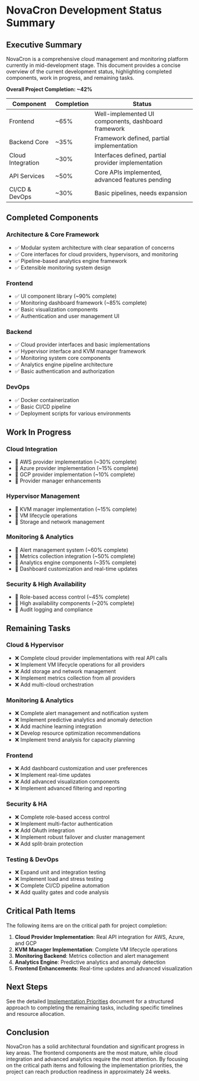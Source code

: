 # NovaCron Development Status Summary

## Executive Summary

NovaCron is a comprehensive cloud management and monitoring platform currently in mid-development stage. This document provides a concise overview of the current development status, highlighting completed components, work in progress, and remaining tasks.

**Overall Project Completion: ~42%**

| Component | Completion | Status |
|-----------|------------|--------|
| Frontend | ~65% | Well-implemented UI components, dashboard framework |
| Backend Core | ~35% | Framework defined, partial implementation |
| Cloud Integration | ~30% | Interfaces defined, partial provider implementation |
| API Services | ~50% | Core APIs implemented, advanced features pending |
| CI/CD & DevOps | ~30% | Basic pipelines, needs expansion |

## Completed Components

### Architecture & Core Framework
- ✅ Modular system architecture with clear separation of concerns
- ✅ Core interfaces for cloud providers, hypervisors, and monitoring
- ✅ Pipeline-based analytics engine framework
- ✅ Extensible monitoring system design

### Frontend
- ✅ UI component library (~90% complete)
- ✅ Monitoring dashboard framework (~85% complete)
- ✅ Basic visualization components
- ✅ Authentication and user management UI

### Backend
- ✅ Cloud provider interfaces and basic implementations
- ✅ Hypervisor interface and KVM manager framework
- ✅ Monitoring system core components
- ✅ Analytics engine pipeline architecture
- ✅ Basic authentication and authorization

### DevOps
- ✅ Docker containerization
- ✅ Basic CI/CD pipeline
- ✅ Deployment scripts for various environments

## Work In Progress

### Cloud Integration
- 🔄 AWS provider implementation (~30% complete)
- 🔄 Azure provider implementation (~15% complete)
- 🔄 GCP provider implementation (~10% complete)
- 🔄 Provider manager enhancements

### Hypervisor Management
- 🔄 KVM manager implementation (~15% complete)
- 🔄 VM lifecycle operations
- 🔄 Storage and network management

### Monitoring & Analytics
- 🔄 Alert management system (~60% complete)
- 🔄 Metrics collection integration (~50% complete)
- 🔄 Analytics engine components (~35% complete)
- 🔄 Dashboard customization and real-time updates

### Security & High Availability
- 🔄 Role-based access control (~45% complete)
- 🔄 High availability components (~20% complete)
- 🔄 Audit logging and compliance

## Remaining Tasks

### Cloud & Hypervisor
- ❌ Complete cloud provider implementations with real API calls
- ❌ Implement VM lifecycle operations for all providers
- ❌ Add storage and network management
- ❌ Implement metrics collection from all providers
- ❌ Add multi-cloud orchestration

### Monitoring & Analytics
- ❌ Complete alert management and notification system
- ❌ Implement predictive analytics and anomaly detection
- ❌ Add machine learning integration
- ❌ Develop resource optimization recommendations
- ❌ Implement trend analysis for capacity planning

### Frontend
- ❌ Add dashboard customization and user preferences
- ❌ Implement real-time updates
- ❌ Add advanced visualization components
- ❌ Implement advanced filtering and reporting

### Security & HA
- ❌ Complete role-based access control
- ❌ Implement multi-factor authentication
- ❌ Add OAuth integration
- ❌ Implement robust failover and cluster management
- ❌ Add split-brain protection

### Testing & DevOps
- ❌ Expand unit and integration testing
- ❌ Implement load and stress testing
- ❌ Complete CI/CD pipeline automation
- ❌ Add quality gates and code analysis

## Critical Path Items

The following items are on the critical path for project completion:

1. **Cloud Provider Implementation**: Real API integration for AWS, Azure, and GCP
2. **KVM Manager Implementation**: Complete VM lifecycle operations
3. **Monitoring Backend**: Metrics collection and alert management
4. **Analytics Engine**: Predictive analytics and anomaly detection
5. **Frontend Enhancements**: Real-time updates and advanced visualization

## Next Steps

See the detailed [Implementation Priorities](./IMPLEMENTATION_PRIORITIES.md) document for a structured approach to completing the remaining tasks, including specific timelines and resource allocation.

## Conclusion

NovaCron has a solid architectural foundation and significant progress in key areas. The frontend components are the most mature, while cloud integration and advanced analytics require the most attention. By focusing on the critical path items and following the implementation priorities, the project can reach production readiness in approximately 24 weeks.
